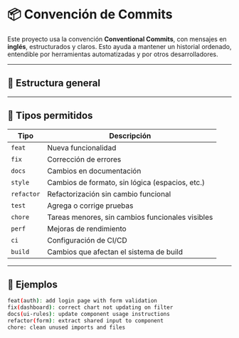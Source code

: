 # 📦 Convención de Commits

Este proyecto usa la convención **Conventional Commits**, con mensajes en **inglés**, estructurados y claros. Esto ayuda a mantener un historial ordenado, entendible por herramientas automatizadas y por otros desarrolladores.

---

## 📐 Estructura general

---

## 🔑 Tipos permitidos

| Tipo        | Descripción                                      |
|-------------|--------------------------------------------------|
| `feat`      | Nueva funcionalidad                              |
| `fix`       | Corrección de errores                            |
| `docs`      | Cambios en documentación                         |
| `style`     | Cambios de formato, sin lógica (espacios, etc.)  |
| `refactor`  | Refactorización sin cambio funcional             |
| `test`      | Agrega o corrige pruebas                         |
| `chore`     | Tareas menores, sin cambios funcionales visibles |
| `perf`      | Mejoras de rendimiento                           |
| `ci`        | Configuración de CI/CD                           |
| `build`     | Cambios que afectan el sistema de build          |

---

## 🧪 Ejemplos

```bash
feat(auth): add login page with form validation
fix(dashboard): correct chart not updating on filter
docs(ui-rules): update component usage instructions
refactor(form): extract shared input to component
chore: clean unused imports and files

